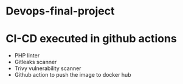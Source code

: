 # Devops-final-project
# CI-CD executed in github actions
- PHP linter
- Gitleaks scanner
- Trivy vulnerability scanner
- Github action to push the image to docker hub